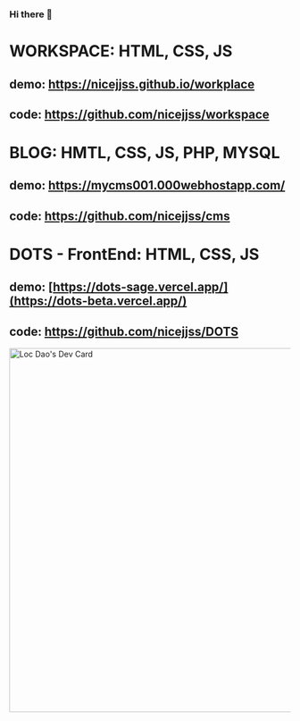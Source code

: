 ### Hi there 👋

# WORKSPACE: HTML, CSS, JS
## demo: https://nicejjss.github.io/workplace
## code: https://github.com/nicejjss/workspace

# BLOG: HMTL, CSS, JS, PHP, MYSQL
## demo: https://mycms001.000webhostapp.com/
## code: https://github.com/nicejjss/cms

# DOTS - FrontEnd: HTML, CSS, JS
## demo: [https://dots-sage.vercel.app/](https://dots-beta.vercel.app/)
## code: https://github.com/nicejjss/DOTS

<a href="https://app.daily.dev/locdao"><img src="https://api.daily.dev/devcards/v2/zcDoFl5rLFU2oOvTzyAMX.png?type=wide&r=hfs" width="652" alt="Loc Dao's Dev Card"/></a>



<!--
**nicejjss/nicejjss** is a ✨ _special_ ✨ repository because its `README.md` (this file) appears on your GitHub profile.

Here are some ideas to get you started:

- 🔭 I’m currently working on ...
- 🌱 I’m currently learning ...
- 👯 I’m looking to collaborate on ...
- 🤔 I’m looking for help with ...
- 💬 Ask me about ...
- 📫 How to reach me: ...
- 😄 Pronouns: ...
- ⚡ Fun fact: ...
-->
